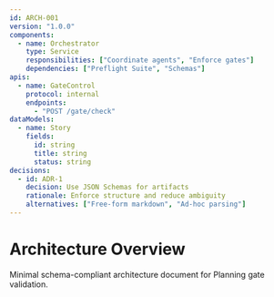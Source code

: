```yaml
---
id: ARCH-001
version: "1.0.0"
components:
  - name: Orchestrator
    type: Service
    responsibilities: ["Coordinate agents", "Enforce gates"]
    dependencies: ["Preflight Suite", "Schemas"]
apis:
  - name: GateControl
    protocol: internal
    endpoints:
      - "POST /gate/check"
dataModels:
  - name: Story
    fields:
      id: string
      title: string
      status: string
decisions:
  - id: ADR-1
    decision: Use JSON Schemas for artifacts
    rationale: Enforce structure and reduce ambiguity
    alternatives: ["Free-form markdown", "Ad-hoc parsing"]
---
```


# Architecture Overview

Minimal schema-compliant architecture document for Planning gate validation.
